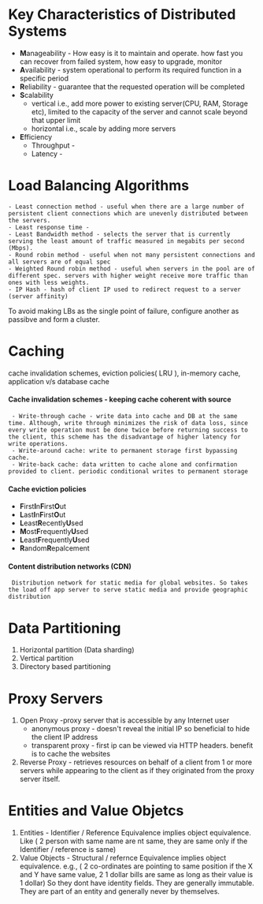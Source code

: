 # Key Characteristics of Distributed Systems
-  **M**anageability - How easy is it to maintain and operate. how fast you can recover from failed system, how easy to upgrade, monitor
-  **A**vailability - system operational to perform its required function in a specific period
-  **R**eliability - guarantee that the requested operation will be completed
-  **S**calability 
    -  vertical i.e., add more power to existing server(CPU, RAM, Storage etc), limited to the capacity of the server and cannot scale beyond that upper limit 
    - horizontal i.e., scale by adding more servers
-  **E**fficiency 
    - Throughput - 
    - Latency -

# Load Balancing Algorithms
    - Least connection method - useful when there are a large number of persistent client connections which are unevenly distributed between the servers.
    - Least response time - 
    - Least Bandwidth method - selects the server that is currently serving the least amount of traffic measured in megabits per second (Mbps).
    - Round robin method - useful when not many persistent connections and all servers are of equal spec
    - Weighted Round robin method - useful when servers in the pool are of different spec. servers with higher weight receive more traffic than ones with less weights.
    - IP Hash - hash of client IP used to redirect request to a server (server affinity)
    
 To avoid making LBs as the single point of failure, configure another as passibve and form a cluster. 
 
 # Caching
 cache invalidation schemes, eviction policies( LRU ), in-memory cache, application v/s database cache
 
 #### Cache invalidation schemes - keeping cache coherent with source
     - Write-through cache - write data into cache and DB at the same time. Although, write through minimizes the risk of data loss, since every write operation must be done twice before returning success to the client, this scheme has the disadvantage of higher latency for write operations.
     - Write-around cache: write to permanent storage first bypassing cache. 
     - Write-back cache: data written to cache alone and confirmation provided to client. periodic conditional writes to permanent storage
     
#### Cache eviction policies ####
 - **F**irst**I**n**F**irst**O**ut
 - **L**ast**I**n**F**irst**O**ut
 - **L**east**R**ecently**U**sed
 - **M**ost**F**requently**U**sed
 - **L**east**F**requently**U**sed
 - **R**andom**R**epalcement
 
 
 #### Content distribution networks (CDN) 
     Distribution network for static media for global websites. So takes the load off app server to serve static media and provide geographic distribution
 
 
# Data Partitioning
 1. Horizontal partition (Data sharding)
 1. Vertical partition
 1. Directory based partitioning

# Proxy Servers
1. Open Proxy -proxy server that is accessible by any Internet user
    * anonymous proxy - doesn't reveal the initial IP so beneficial to hide the client IP address
    * transparent proxy - first ip can be viewed via HTTP headers. benefit is to cache the websites
1. Reverse Proxy - retrieves resources on behalf of a client from 1 or more servers while appearing to the client as if they originated from the proxy server itself.


# Entities and Value Objetcs
1. Entities - Identifier / Reference Equivalence implies object equivalence. Like ( 2 person with same name are nt same, they are same only if the Identifier / reference is same)
1. Value Objects - Structural / refernce Equivalence implies object equivalence. e.g., ( 2 co-ordinates are pointing to same position if the X and Y have same value, 2 1 dollar bills are same as long as their value is 1 dollar) So they dont have identity fields. They are generally immutable. They are part of an entity and generally never by themselves.
